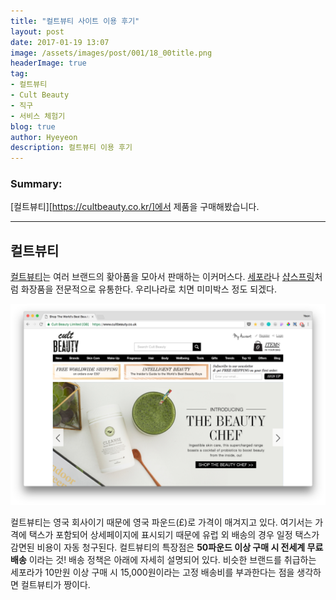 ```yaml
---
title: "컬트뷰티 사이트 이용 후기"
layout: post
date: 2017-01-19 13:07
image: /assets/images/post/001/18_00title.png
headerImage: true
tag:
- 컬트뷰티
- Cult Beauty
- 직구
- 서비스 체험기
blog: true
author: Hyeyeon
description: 컬트뷰티 이용 후기
---
```


### Summary:

[컬트뷰티][https://cultbeauty.co.kr/]에서 제품을 구매해봤습니다.

---



## 컬트뷰티

[컬트뷰티](https://cultbeauty.co.kr/)는 여러 브랜드의 홪아품을 모아서 판매하는 이커머스다. [세포라](http://www.sephora.com/)나 [샵스프링](https://www.shopspring.com/)처럼 화장품을 전문적으로 유통한다. 우리나라로 치면 미미박스 정도 되겠다.

![pic1](/assets/images/post/001/18_00title.png)

컬트뷰티는 영국 회사이기 때문에 영국 파운드(£)로 가격이 매겨지고 있다. 여기서는 가격에 택스가 포함되어 상세페이지에 표시되기 때문에 유럽 외 배송의 경우 일정 택스가 감면된 비용이 자동 청구된다. 컬트뷰티의 특장점은 **50파운드 이상 구매 시 전세계 무료배송** 이라는 것! 배송 정책은 아래에 자세히 설명되어 있다. 비슷한 브랜드를 취급하는 세포라가 10만원 이상 구매 시 15,000원이라는 고정 배송비를 부과한다는 점을 생각하면 컬트뷰티가 짱이다.

<br>
<!--
## SHIPPING

**Standard Delivery is FREE worldwide on all orders over £50 (except for mainland China, Hong Kong and New Zealand).**

We have three worldwide shipping options; Standard Delivery; Priority Tracked Delivery - DHL; DPD UK. Shipping costs are determined by zone and a full breakdown can be found below.

We also offer Saturday delivery for limited post codes within the United Kingdom.

You will have the opportunity to select your preferred delivery method as your proceed through checkout, and will be able to check the total order value (including postage & packaging costs) before you complete the transaction. -->

---

## 쇼핑을 해보자

[여기](https://www.cultbeauty.co.uk/brands?ref=mm)에 컬트뷰티가 취급하는 브랜드들이 나열되어 있다. 베카, 뷰티블렌더, 엘리자베스 아덴, 눅스, 샤롯틸버리, 스틸라, 조에바가 대표적이다. 그 외에도 블로썸제주, 클리오 등 한국 브랜드도 있었다. 나는 **맥 스트롭 크림** 과 비슷한 베카의 `백라이트 프라이밍 필터`를 구매할 계획이다.

![pic2](/assets/images/post/001/18_01.png)

베카(BECCA)는 한국 입점 브랜드가 아니기 때문에 상품 페이지 리뷰, 뷰티블로그, 유투브 리뷰에 의존하여 제품을 판단할 수 밖에 없다. 뭐, 직구할 때마다 항상 느끼는 부분이지만 후기마다 발색도 다르고 펄입자도 달라 보여서 속이 터지는 줄 알았다. 며칠을 검색하며 후기를 뒤졌다. 오랜 인터넷쇼핑 실패 경험 덕분에 어느 정도 제품에 대한 예상은 할 수 있었던 것이 그나마 다행이다.

왜 제품에 대한 리뷰들을 하나로 통합하고 중요한 정보만 필터링해서 보여주는 서비스가 없을까. 그리고 왜 외국 사이트들은 제품 상세 페이지가 이렇게 허술할까. 한국 화장품 사이트는 최소한 발색이나 제품 상세 설명, 사용법 등을 소비자가 알아보기 쉽게 편집해서 보여주는 것이 기본인데 외국 화장품 사이트는 상세 설명에 글밖에 없다. 아주 가~끔 3색 인종 별 팔뚝발색이 있을 뿐이다. 이래서 아직 오프라인을 넘을 수 없나보다.

어찌 됐든 여느 쇼핑몰과 다르지 않게 회원가입 후 이 제품을 장바구니에 담고 가격을 확인했다. 제품 상세페이지 가격인 £32에서 £26.67로 줄어들었다. 난 £50 이상을 장바구니에 담지 않았기 때문에 원래는 배송비가 청구되는데 프로모션 코드를 이용해서 무료배송으로 변경했다.

![pic3](/assets/images/post/001/18_02.png)

---

## 주문서 작성

장바구니 상품을 확인한 뒤 `CHECKOUT`을 클릭하면 Billing Information, Shipping Address 등을 작성하는 단계로 넘어간다.

![pic4](/assets/images/post/001/18_03.png)
![pic5](/assets/images/post/001/18_04.png)

양식에 맞게 정보를 채워넣는다. 배송은 `Standard International Delivery`를 선택한다. 보통 1주~2주 정도 걸리는 옵션인데 원래 직구는 기다리는 맛이니까 프리 옵션인 스탠다드를 골랐다. 그 다음 스크롤을 쭉 내려 토탈 금액을 확인하고 `REVIEW ORDER AND PAY`를 클릭한다.

![pic6](/assets/images/post/001/18_06.png)

---

## 결제

직구의 정말 좋은 점 중 하나는 **active x** ~~따위~~ 없다는 것. 지불 과정에서 뭘 깔 필요가 없다. 그만큼 결제도 간편하기 때문에 구매 결정부터 주문 완료 단계까지 이라는 데 감정 소모, cs 항의 문제가 거의 발생하지 않는다.

![pic7](/assets/images/post/001/18_07.png)
![pic8](/assets/images/post/001/18_08.png)

거의 다 왔다. `SUBMIT AND ORDER`를 클릭하면 실질적인 결제 화면이 나타난다. 나는 신한카드를 입력했기 때문에 신한카드용 팝업창이 떴고 **FAN페이** 로 결제했다.

![pic9](/assets/images/post/001/18_09.png)

![pic10](/assets/images/post/001/18_10.png)

`결제 확인`을 누르면 끝! 두근두근

![pic11](/assets/images/post/001/18_11.png)

---

## 주문 완료

![pic12](/assets/images/post/001/18_12.png)

저도 감사합니다.♥

---

## 당일 출고...!

* 주문완료 확인메일 수신 - 2017/01/10 18:14
* 배송시작 확인메일 수신 - 2017/01/10 20:46

주문을 끝내고 몇 시간 되지 않아 배송이 시작됐다는 메일을 받았다. 진짜 ~~헐~~ 이다. 2시간만에 배송이 시작되는 건 택배배송 빠른 것으로 유명한 우리나라에서도 자랑할 만할 일인데. 이제 일주일 정도는 내가 물건을 주문했다는 사실을 잊은 채 살아가면 된다.

직구를 할 때 가장 기분 좋은 순간은 직구한 사실을 잊어갈 때 쯤, 깜짝 선물처럼 우편함에 택배박스가 꽃혀있는 것을 볼 때다. 그렇게 행복할 수가 없다.

![pic13](/assets/images/post/001/18_14.png)

---

## 도착

{% highlight %}
* 주문 - 2017년 1월 10일
* 출고 - 2017년 1월 10일
* 도착 - 2017년 1월 18일
{% endhighlight %}

배송은 7일 남짓 걸렸다. 10일 밤에 주문했고 주말이 껴있음에도 꽤 빨리 왔다. 제품 및 포장이 훼손되지 않았으며 제품 자체에 대해서도 예상했던 패키지, 컬러, 발림성과 거의 맞아떨어졌다. 이번 직구도 성공이다.

---

## 최종 평가

### 좋았던 점

* 배송료 무료
* 저렴한 가격
* 빠른 배송
* 간편한 주문

### 불편했던 점

* 상세페이지 상품 설명 부족
* 입점 브랜드 부족

---
